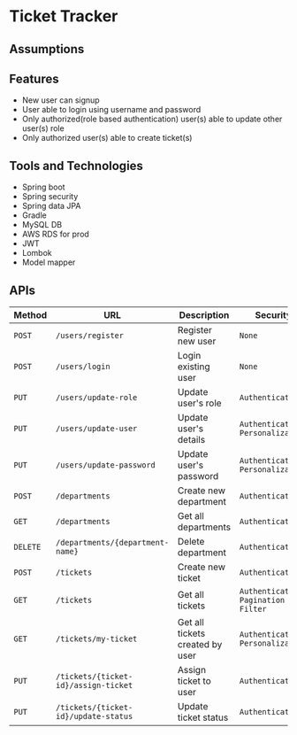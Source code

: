 # Ticket Tracker

## Assumptions

## Features

* New user can signup
* User able to login using username and password
* Only authorized(role based authentication) user(s) able to update other user(s) role
* Only authorized user(s) able to create ticket(s)

## Tools and Technologies

* Spring boot
* Spring security
* Spring data JPA
* Gradle
* MySQL DB
* AWS RDS for prod
* JWT
* Lombok
* Model mapper

## APIs
| Method     | URL                                                    | Description                              |Security                                        |
| --------   | -------------------------------------------------------| -----------------------------------------| -----------------------------------------------|
| `POST`     | `/users/register`                                      | Register new user                        |`None`                                          |
| `POST`     | `/users/login`                                         | Login existing user                      |`None`                                          |
| `PUT`      | `/users/update-role`                                   | Update user's role                       |`Authentication`                                |
| `PUT`      | `/users/update-user`                                   | Update user's details                    |`Authentication` `Personalization`              |
| `PUT`      | `/users/update-password`                               | Update user's password                   |`Authentication` `Personalization`              |
| `POST`     | `/departments`                                         | Create new department                    |`Authentication`                                |
| `GET`      | `/departments`                                         | Get all departments                      |`Authentication`                                |
| `DELETE`   | `/departments/{department-name}`                       | Delete department                        |`Authentication`                                |
| `POST`     | `/tickets`                                             | Create new ticket                        |`Authentication`                                |
| `GET`      | `/tickets`                                             | Get all tickets                          |`Authentication` `Pagination` `Filter`          |
| `GET`      | `/tickets/my-ticket`                                   | Get all tickets created by user          |`Authentication` `Personalization`              |
| `PUT`      | `/tickets/{ticket-id}/assign-ticket`                   | Assign ticket to user                    |`Authentication`                                |
| `PUT`      | `/tickets/{ticket-id}/update-status`                   | Update ticket status                     |`Authentication`                                |
